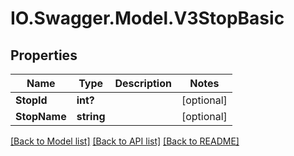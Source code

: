 # IO.Swagger.Model.V3StopBasic
## Properties

Name | Type | Description | Notes
------------ | ------------- | ------------- | -------------
**StopId** | **int?** |  | [optional] 
**StopName** | **string** |  | [optional] 

[[Back to Model list]](../README.md#documentation-for-models) [[Back to API list]](../README.md#documentation-for-api-endpoints) [[Back to README]](../README.md)

